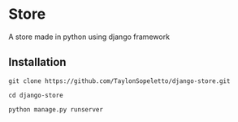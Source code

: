 # Store

A store made in python using django framework

## Installation

```console
git clone https://github.com/TaylonSopeletto/django-store.git
```

```console
cd django-store
```

```console
python manage.py runserver
```
